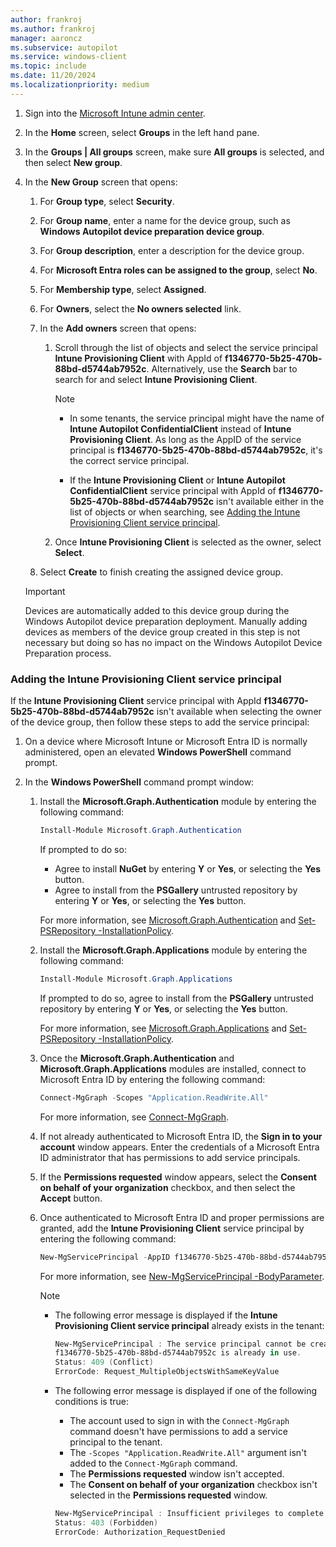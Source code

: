 ```yaml
---
author: frankroj
ms.author: frankroj
manager: aaroncz
ms.subservice: autopilot
ms.service: windows-client
ms.topic: include
ms.date: 11/20/2024
ms.localizationpriority: medium
---
```


<!-- This file is shared by the following articles:

device-preparation/tutorial/user-driven/entra-join-device group.md

Headings are driven by article context. -->

1. Sign into the [Microsoft Intune admin center](https://go.microsoft.com/fwlink/?linkid=2109431).

1. In the **Home** screen, select **Groups** in the left hand pane.

1. In the **Groups | All groups** screen, make sure **All groups** is selected, and then select **New group**.

1. In the **New Group** screen that opens:

    1. For **Group type**, select **Security**.

    1. For **Group name**, enter a name for the device group, such as **Windows Autopilot device preparation device group**.

    1. For **Group description**, enter a description for the device group.

    1. For **Microsoft Entra roles can be assigned to the group**, select **No**.

    1. For **Membership type**, select **Assigned**.

    1. For **Owners**, select the **No owners selected** link.

    1. In the **Add owners** screen that opens:

       1. Scroll through the list of objects and select the service principal **Intune Provisioning Client** with AppId of **f1346770-5b25-470b-88bd-d5744ab7952c**. Alternatively, use the **Search** bar to search for and select **Intune Provisioning Client**.

           > [!NOTE]
           >
           > - In some tenants, the service principal might have the name of **Intune Autopilot ConfidentialClient** instead of **Intune Provisioning Client**. As long as the AppID of the service principal is **f1346770-5b25-470b-88bd-d5744ab7952c**, it's the correct service principal.
           >
           > - If the **Intune Provisioning Client** or **Intune Autopilot ConfidentialClient** service principal with AppId of **f1346770-5b25-470b-88bd-d5744ab7952c** isn't available either in the list of objects or when searching, see [Adding the Intune Provisioning Client service principal](#adding-the-intune-provisioning-client-service-principal).

       1. Once **Intune Provisioning Client** is selected as the owner, select **Select**.

    1. Select **Create** to finish creating the assigned device group.

    > [!IMPORTANT]
    >
    > Devices are automatically added to this device group during the Windows Autopilot device preparation deployment. Manually adding devices as members of the device group created in this step is not necessary but doing so has no impact on the Windows Autopilot Device Preparation process.

### Adding the Intune Provisioning Client service principal

If the **Intune Provisioning Client** service principal with AppId **f1346770-5b25-470b-88bd-d5744ab7952c** isn't available when selecting the owner of the device group, then follow these steps to add the service principal:

1. On a device where Microsoft Intune or Microsoft Entra ID is normally administered, open an elevated **Windows PowerShell** command prompt.

1. In the **Windows PowerShell** command prompt window:

    1. Install the **Microsoft.Graph.Authentication** module by entering the following command:

       ```powershell
       Install-Module Microsoft.Graph.Authentication
       ```

       If prompted to do so:

       - Agree to install **NuGet** by entering **Y** or **Yes**, or selecting the **Yes** button.
       - Agree to install from the **PSGallery** untrusted repository by entering **Y** or **Yes**, or selecting the **Yes** button.

       For more information, see [Microsoft.Graph.Authentication](/powershell/module/microsoft.graph.authentication/) and [Set-PSRepository -InstallationPolicy](/powershell/module/powershellget/set-psrepository#-installationpolicy).

    1. Install the **Microsoft.Graph.Applications** module by entering the following command:

       ```powershell
       Install-Module Microsoft.Graph.Applications
       ```

       If prompted to do so, agree to install from the **PSGallery** untrusted repository by entering **Y** or **Yes**, or selecting the **Yes** button.

       For more information, see [Microsoft.Graph.Applications](/powershell/module/microsoft.graph.applications/) and [Set-PSRepository -InstallationPolicy](/powershell/module/powershellget/set-psrepository#-installationpolicy).

    1. Once the **Microsoft.Graph.Authentication** and **Microsoft.Graph.Applications** modules are installed, connect to Microsoft Entra ID by entering the following command:

       ```powershell
       Connect-MgGraph -Scopes "Application.ReadWrite.All"
       ```

       For more information, see [Connect-MgGraph](/powershell/module/microsoft.graph.authentication/connect-mggraph).

    1. If not already authenticated to Microsoft Entra ID, the **Sign in to your account** window appears. Enter the credentials of a Microsoft Entra ID administrator that has permissions to add service principals.

    1. If the **Permissions requested** window appears, select the **Consent on behalf of your organization** checkbox, and then select the **Accept** button.

    1. Once authenticated to Microsoft Entra ID and proper permissions are granted, add the **Intune Provisioning Client** service principal by entering the following command:

        ```powershell
        New-MgServicePrincipal -AppID f1346770-5b25-470b-88bd-d5744ab7952c
        ```

        For more information, see [New-MgServicePrincipal -BodyParameter](/powershell/module/microsoft.graph.applications/new-mgserviceprincipal#-bodyparameter).

        > [!NOTE]
        >
        > - The following error message is displayed if the **Intune Provisioning Client service principal** already exists in the tenant:
        >
        >   ```powershell
        >   New-MgServicePrincipal : The service principal cannot be created, updated, or restored because the service principal name 
        >   f1346770-5b25-470b-88bd-d5744ab7952c is already in use.
        >   Status: 409 (Conflict)
        >   ErrorCode: Request_MultipleObjectsWithSameKeyValue
        >   ```
        >
        > - The following error message is displayed if one of the following conditions is true:
        >
        >   - The account used to sign in with the `Connect-MgGraph` command doesn't have permissions to add a service principal to the tenant.
        >   - The `-Scopes "Application.ReadWrite.All"` argument isn't added to the `Connect-MgGraph` command.
        >   - The **Permissions requested** window isn't accepted.
        >   - The **Consent on behalf of your organization** checkbox isn't selected in the **Permissions requested** window.
        >
        >   ```powershell
        >   New-MgServicePrincipal : Insufficient privileges to complete the operation.
        >   Status: 403 (Forbidden)
        >   ErrorCode: Authorization_RequestDenied
        >   ```
